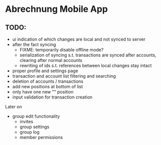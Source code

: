 # Abrechnung Mobile App

## TODO:
- ui indication of which changes are local and not synced to server
- after the fact syncing
    - FIXME: temporarily disable offline mode?
    - serialization of syncing s.t. transactions are synced after accounts, clearing after normal accounts
    - rewriting of ids s.t. references between local changes stay intact
- proper profile and settings page
- transaction and account list filtering and searching
- deletion of accounts / transactions
- add new positions at bottom of list
- only have one new "<empty>" position
- input validation for transaction creation

Later on
- group edit functionality
  - invites
  - group settings
  - group log
  - member permissions
    
